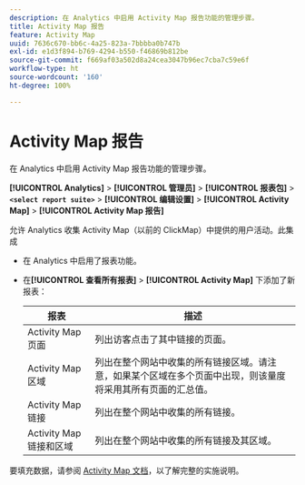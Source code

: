 ```yaml
---
description: 在 Analytics 中启用 Activity Map 报告功能的管理步骤。
title: Activity Map 报告
feature: Activity Map
uuid: 7636c670-bb6c-4a25-823a-7bbbba0b747b
exl-id: e1d3f894-b769-4294-b550-f46869b812be
source-git-commit: f669af03a502d8a24cea3047b96ec7cba7c59e6f
workflow-type: ht
source-wordcount: '160'
ht-degree: 100%

---
```


# Activity Map 报告

在 Analytics 中启用 Activity Map 报告功能的管理步骤。

**[!UICONTROL Analytics]** > **[!UICONTROL 管理员]** > **[!UICONTROL 报表包]** > **`<select report suite>`** > **[!UICONTROL 编辑设置]** > **[!UICONTROL Activity Map]** > **[!UICONTROL Activity Map 报告]**

允许 Analytics 收集 Activity Map（以前的 ClickMap）中提供的用户活动。此集成

* 在 Analytics 中启用了报表功能。
* 在&#x200B;**[!UICONTROL 查看所有报表]** > **[!UICONTROL Activity Map]** 下添加了新报表：

   | 报表 | 描述 |
   |---|---|
   | Activity Map 页面 | 列出访客点击了其中链接的页面。 |
   | Activity Map 区域 | 列出在整个网站中收集的所有链接区域。请注意，如果某个区域在多个页面中出现，则该量度将采用其所有页面的汇总值。 |
   | Activity Map 链接 | 列出在整个网站中收集的所有链接。 |
   | Activity Map 链接和区域 | 列出在整个网站中收集的所有链接及其区域。 |

要填充数据，请参阅 [Activity Map 文档](https://experienceleague.adobe.com/docs/analytics/analyze/activity-map/activity-map.html?lang=zh-Hans)，以了解完整的实施说明。
